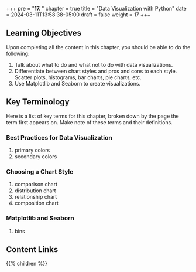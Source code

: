 +++
pre = "<b>17. </b>"
chapter = true
title = "Data Visualization with Python"
date = 2024-03-11T13:58:38-05:00
draft = false
weight = 17
+++

## Learning Objectives

Upon completing all the content in this chapter, you should be able to do the following:

1. Talk about what to do and what not to do with data visualizations.
1. Differentiate between chart styles and pros and cons to each style. Scatter plots, histograms, bar charts, pie charts, etc.
1. Use Matplotlib and Seaborn to create visualizations.

## Key Terminology

Here is a list of key terms for this chapter, broken down by the page the term first appears on. Make note of these terms and their definitions.

### Best Practices for Data Visualization

1. primary colors
1. secondary colors

### Choosing a Chart Style

1. comparison chart
1. distribution chart
1. relationship chart
1. composition chart


### Matplotlib and Seaborn

1. bins

## Content Links

{{% children %}}
